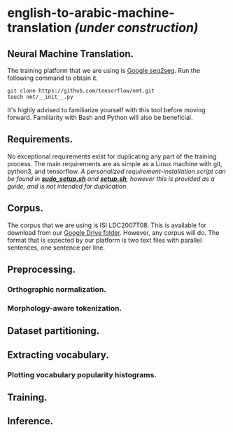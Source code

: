 # english-to-arabic-machine-translation _(under construction)_
## Neural Machine Translation.
The training platform that we are using is [Google seq2seq](https://github.com/tensorflow/nmt). Run the following command to obtain it.
``` shell
git clone https://github.com/tensorflow/nmt.git
touch nmt/__init__.py
```
It's highly advised to familiarize yourself with this tool before moving forward. Familiarity with Bash and Python will also be beneficial.
## Requirements.
No exceptional requirements exist for duplicating any part of the training process. The main requirements are as simple as a Linux machine with git, python3, and tensorflow.
*A personalized requirement-installation script can be found in [**sudo_setup.sh**](sudo_setup.sh) and [**setup.sh**](setup.sh), however this is provided as a guide, and is not intended for duplication.*
## Corpus.
The corpus that we are using is ISI LDC2007T08. This is available for download from our [Google Drive folder](https://drive.google.com/open?id=1oofJ0AdYY-r6fiswxNH_CcN-AGHMGZ9d). However, any corpus will do. The format that is expected by our platform is two text files with parallel sentences, one sentence per line.
## Preprocessing.
### Orthographic normalization.
### Morphology-aware tokenization.
## Dataset partitioning.
## Extracting vocabulary.
### Plotting vocabulary popularity histograms.
## Training.
## Inference.
